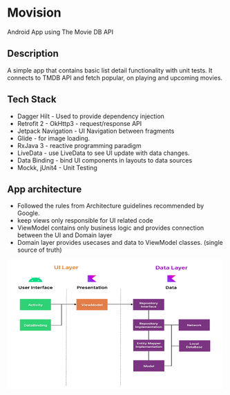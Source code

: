 # Movision

Android App using The Movie DB API


## Description
A simple app that contains basic list detail functionality with unit tests. It connects to TMDB API and fetch popular, on playing and upcoming movies.


## Tech Stack
- Dagger Hilt - Used to provide dependency injection
- Retrofit 2 - OkHttp3 - request/response API
- Jetpack Navigation - UI Navigation between fragments
- Glide - for image loading.
- RxJava 3 - reactive programming paradigm
- LiveData - use LiveData to see UI update with data changes.
- Data Binding - bind UI components in layouts to data sources
- Mockk, jUnit4 - Unit Testing

## App architecture
- Followed the rules from Architecture guidelines recommended by Google.
- keep views only responsible for UI related code
- ViewModel contains only business logic and provides connection between the UI and Domain layer
- Domain layer provides usecases and data to ViewModel classes. (single source of truth)

<img src="https://github.com/independentdev/Movision/blob/master/docs/achitecture.png" width="500" height="300">